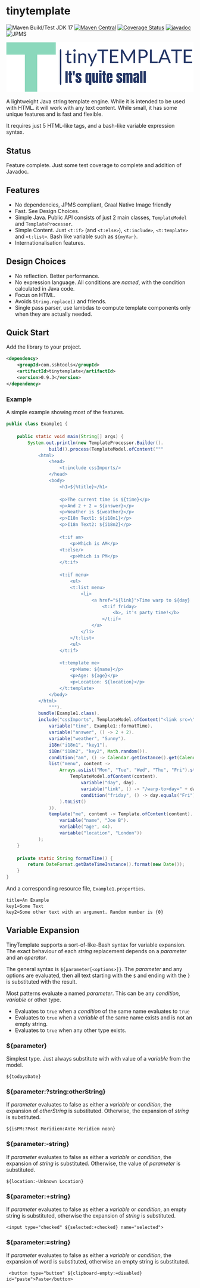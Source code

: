 # tinytemplate

![Maven Build/Test JDK 17](https://github.com/sshtools/tinytemplate/actions/workflows/maven.yml/badge.svg)
[![Maven Central](https://maven-badges.herokuapp.com/maven-central/com.sshtools/tinytemplate/badge.svg)](https://maven-badges.herokuapp.com/maven-central/com.sshtools/tinytemplate)
[![Coverage Status](https://coveralls.io/repos/github/sshtools/tinytemplate/badge.svg)](https://coveralls.io/github/sshtools/tinytemplate)
[![javadoc](https://javadoc.io/badge2/com.sshtools/tinytemplate/javadoc.svg)](https://javadoc.io/doc/com.sshtools/tinytemplate)
![JPMS](https://img.shields.io/badge/JPMS-com.sshtools.tinytemplate-purple) 


![TinyTemplate](src/main/web/logo-no-background.png)

A lightweight Java string template engine. While it is intended to be used with HTML. it 
will work with any text content. While small, it has some unique features and is fast and 
flexible.

It requires just 5 HTML-like tags, and a bash-like variable expression syntax.

## Status

Feature complete. Just some test coverage to complete and addition of Javadoc.

## Features

 * No dependencies, JPMS compliant, Graal Native Image friendly
 * Fast. See Design Choices.
 * Simple Java. Public API consists of just 2 main classes, `TemplateModel` and `TemplateProcessor`.
 * Simple Content. Just `<t:if>` (and `<t:else>`), `<t:include>`, `<t:template>` and `<t:list>`. Bash like variable such as `${myVar}`.
 * Internationalisation features.  
 
## Design Choices

 * No reflection. Better performance.
 * No expression language. All conditions are *named*, with the condition calculated in Java code.
 * Focus on HTML.
 * Avoids `String.replace()` and friends.
 * Single pass parser, use lambdas to compute template components only when they are actually needed.    

## Quick Start

Add the library to your project.

```xml
<dependency>
    <groupId>com.sshtools</groupId>
    <artifactId>tinytemplate</artifactId>
    <version>0.9.3</version>
</dependency>
```

### Example

A simple example showing most of the features.

```java
public class Example1 {

    public static void main(String[] args) {
        System.out.println(new TemplateProcessor.Builder().
                build().process(TemplateModel.ofContent("""
            <html>
                <head>
                    <t:include cssImports/>
                </head>
                <body>
                    <h1>${%title}</h1>
                    
                    <p>The current time is ${time}</p>
                    <p>And 2 + 2 = ${answer}</p>
                    <p>Weather is ${weather}</p>
                    <p>I18n Text1: ${i18n1}</p>
                    <p>I18n Text2: ${i18n2}</p>
                    
                    <t:if am>
                        <p>Which is AM</p>
                    <t:else/>
                        <p>Which is PM</p>
                    </t:if>
                    
                    <t:if menu>
                        <ul>
                        <t:list menu>
                            <li>
                                <a href="${link}">Time warp to ${day}
                                    <t:if friday>
                                        <b>, it's party time!</b>
                                    </t:if>
                                </a>
                            </li>
                        </t:list>
                        <ul> 
                    </t:if>
                    
                    <t:template me>
                        <p>Name: ${name}</p>
                        <p>Age: ${age}</p>
                        <p>Location: ${location}</p>                        
                    </t:template>
                </body>
            </html>
                """).
            bundle(Example1.class).
            include("cssImports", TemplateModel.ofContent("<link src=\"styles.css\"/>")).
                variable("time", Example1::formatTime).
                variable("answer", () -> 2 + 2).
                variable("weather", "Sunny").
                i18n("i18n1", "key1").
                i18n("i18n2", "key2", Math.random()).
                condition("am", () -> Calendar.getInstance().get(Calendar.HOUR_OF_DAY) > 11).
                list("menu", content -> 
                    Arrays.asList("Mon", "Tue", "Wed", "Thu", "Fri").stream().map(day -> 
                        TemplateModel.ofContent(content).
                            variable("day", day).
                            variable("link", () -> "/warp-to>day=" + day).
                            condition("friday", () -> day.equals("Fri"))
                    ).toList()
                )).
                template("me", content -> Template.ofContent(content).
                    variable("name", "Joe B").
                    variable("age", 44).
                    variable("location", "London"))
            );
    }
    
    private static String formatTime() {
        return DateFormat.getDateTimeInstance().format(new Date());
    }
}

```

And a corresponding resource file, `Example1.properties`.

```
title=An Example
key1=Some Text
key2=Some other text with an argument. Random number is {0}
```

## Variable Expansion

TinyTemplate supports a sort-of-like-Bash syntax for variable expansion. The exact
behaviour of each *string* replacement depends on a *parameter* and an *operator*.

The general syntax is `${parameter[<options>]}`. The *parameter* and any options are evaluated, then all text starting
with the `$` and ending with the `}` is substituted with the result.

Most patterns evaluate a named *parameter*. This can be any *condition*, *variable* or other type.

 * Evaluates to `true` when a *condition* of the same name evaluates to `true`  
 * Evaluates to `true` when a *variable* of the same name exists and is not an empty string.
 * Evaluates to `true` when any other type exists.

### ${parameter}

Simplest type. Just always substitute with with value of a *variable* from the model.

```
${todaysDate}
```

### ${parameter:?string:otherString}

If *parameter* evaluates to false as either a *variable* or *condition*, the expansion of *otherString* 
is substituted. Otherwise, the expansion of *string* is substituted.

```
${isPM:?Post Meridiem:Ante Meridiem noon}
``` 

### ${parameter:-string}

If *parameter* evaluates to false as either a *variable* or *condition*, the expansion of *string* is substituted.
Otherwise, the value of *parameter* is substituted.

```
${location:-Unknown Location}
```

### ${parameter:+string}

If *parameter* evaluates to false as either a *variable* or *condition*, an empty string is substituted, otherwise 
the expansion of *string* is substituted.

```
<input type="checked" ${selected:+checked} name="selected">
```

### ${parameter:=string}

If *parameter* evaluates to false as either a *variable* or *condition*, the expansion of word is substituted, otherwise an empty string is substituted.

```
 <button type="button" ${clipboard-empty:=disabled} id="paste">Paste</button>
```